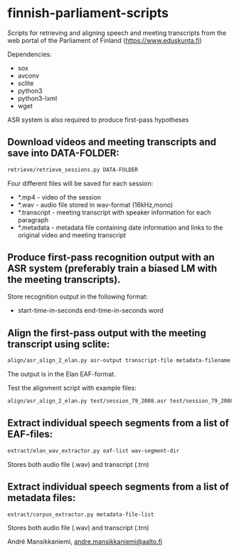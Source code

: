# finnish-parliament-scripts
Scripts for retrieving and aligning speech and meeting transcripts from the web portal of the Parliament of Finland (https://www.eduskunta.fi)

Dependencies:
- sox
- avconv
- sclite
- python3
- python3-lxml
- wget

ASR system is also required to produce first-pass hypotheses

Download videos and meeting transcripts and save into DATA-FOLDER:
-------------------------
```bash
retrieve/retrieve_sessions.py DATA-FOLDER
```

Four different files will be saved for each session:
- *.mp4 - video of the session
- *.wav - audio file stored in wav-format (16kHz,mono)
- *.transcript - meeting transcript with speaker information for each paragraph
- *.metadata - metadata file containing date information and links to the original video and meeting transcript

Produce first-pass recognition output with an ASR system (preferably train a biased LM with the meeting transcripts).
-------------------------
Store recognition output in the following format:
- start-time-in-seconds end-time-in-seconds word

Align the first-pass output with the meeting transcript using sclite:
-------------------------
```bash
align/asr_align_2_elan.py asr-output transcript-file metadata-filename elan-filename
```

The output is in the Elan EAF-format.

Test the alignment script with example files:
```bash
align/asr_align_2_elan.py test/session_79_2008.asr test/session_79_2008.transcript test/session_79_2008.metadata test/session_79_2008.eaf
```

Extract individual speech segments from a list of EAF-files:
-------------------------
```bash
extract/elan_wav_extractor.py eaf-list wav-segment-dir
```

Stores both audio file (.wav) and transcript (.trn)


Extract individual speech segments from a list of metadata files:
-------------------------
```bash
extract/corpus_extractor.py metadata-file-list 
```

Stores both audio file (.wav) and transcript (.trn)

André Mansikkaniemi, andre.mansikkaniemi@aalto.fi
